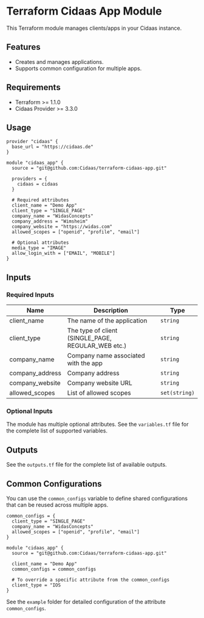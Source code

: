 # Terraform Cidaas App Module

This Terraform module manages clients/apps in your Cidaas instance.

## Features

- Creates and manages applications.
- Supports common configuration for multiple apps.

## Requirements

- Terraform >= 1.1.0
- Cidaas Provider >= 3.3.0

## Usage

```hcl
provider "cidaas" {
  base_url = "https://cidaas.de"
}

module "cidaas_app" {
  source = "git@github.com:Cidaas/terraform-cidaas-app.git"

  providers = {
    cidaas = cidaas
  }

  # Required attributes
  client_name = "Demo App"
  client_type = "SINGLE_PAGE"
  company_name = "WidasConcepts"
  company_address = "Wimsheim"
  company_website = "https://widas.com"
  allowed_scopes = ["openid", "profile", "email"]

  # Optional attributes
  media_type = "IMAGE"
  allow_login_with = ["EMAIL", "MOBILE"]
}
```

## Inputs

### Required Inputs

| Name | Description | Type |
|------|-------------|------|
| client_name | The name of the application | `string` |
| client_type | The type of client (SINGLE_PAGE, REGULAR_WEB etc.) | `string` |
| company_name | Company name associated with the app | `string` |
| company_address | Company address | `string` |
| company_website | Company website URL | `string` |
| allowed_scopes | List of allowed scopes | `set(string)` |

### Optional Inputs

The module has multiple optional attributes. See the `variables.tf` file for the complete list of supported variables.

## Outputs

See the `outputs.tf` file for the complete list of available outputs.

## Common Configurations

You can use the `common_configs` variable to define shared configurations that can be reused across multiple apps.

```hcl
common_configs = {
  client_type = "SINGLE_PAGE"
  company_name = "WidasConcepts"
  allowed_scopes = ["openid", "profile", "email"]
}

module "cidaas_app" {
  source = "git@github.com:Cidaas/terraform-cidaas-app.git"
  
  client_name = "Demo App"
  common_configs = common_configs
  
  # To override a specific attribute from the common_configs
  client_type = "IOS
}
```

See the `example` folder for detailed configuration of the attribute `common_configs`.
